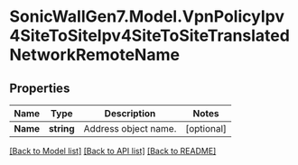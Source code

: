 # SonicWallGen7.Model.VpnPolicyIpv4SiteToSiteIpv4SiteToSiteTranslatedNetworkRemoteName

## Properties

Name | Type | Description | Notes
------------ | ------------- | ------------- | -------------
**Name** | **string** | Address object name. | [optional] 

[[Back to Model list]](../README.md#documentation-for-models) [[Back to API list]](../README.md#documentation-for-api-endpoints) [[Back to README]](../README.md)

